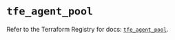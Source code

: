 # `tfe_agent_pool`

Refer to the Terraform Registry for docs: [`tfe_agent_pool`](https://registry.terraform.io/providers/hashicorp/tfe/0.51.1/docs/resources/agent_pool).
